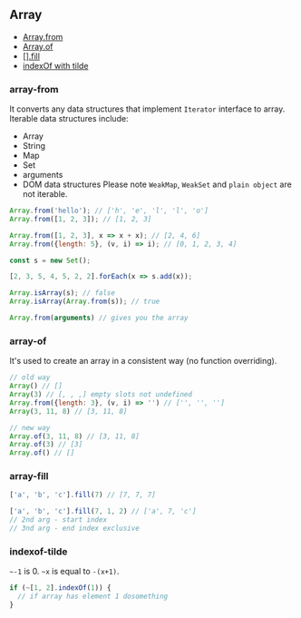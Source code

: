 ## Array

* [Array.from](#array-from)
* [Array.of](#array-of)
* [[].fill](#array-fill)
* [indexOf with tilde](#indexof-tilde)

### array-from
It converts any data structures that implement `Iterator` interface to array.
Iterable data structures include:
  * Array
  * String
  * Map
  * Set
  * arguments
  * DOM data structures
Please note `WeakMap`, `WeakSet` and `plain object` are not iterable.

```js
Array.from('hello'); // ['h', 'e', 'l', 'l', 'o']
Array.from([1, 2, 3]); // [1, 2, 3]

Array.from([1, 2, 3], x => x + x); // [2, 4, 6]
Array.from({length: 5}, (v, i) => i); // [0, 1, 2, 3, 4]

const s = new Set();

[2, 3, 5, 4, 5, 2, 2].forEach(x => s.add(x));

Array.isArray(s); // false
Array.isArray(Array.from(s)); // true

Array.from(arguments) // gives you the array
```

### array-of
It's used to create an array in a consistent way (no function overriding).

```js
// old way
Array() // []
Array(3) // [, , ,] empty slots not undefined
Array.from({length: 3}, (v, i) => '') // ['', '', '']
Array(3, 11, 8) // [3, 11, 8]

// new way
Array.of(3, 11, 8) // [3, 11, 8]
Array.of(3) // [3]
Array.of() // []
```

### array-fill

```js
['a', 'b', 'c'].fill(7) // [7, 7, 7]

['a', 'b', 'c'].fill(7, 1, 2) // ['a', 7, 'c']
// 2nd arg - start index
// 3nd arg - end index exclusive
```

### indexof-tilde
`~-1` is 0. `~x` is equal to `-(x+1)`.
```js
if (~[1, 2].indexOf(1)) {
  // if array has element 1 dosomething 
}
```

